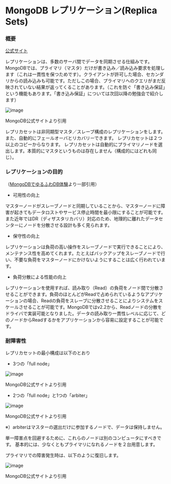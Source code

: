 MongoDB レプリケーション(Replica Sets)
=================

### 概要

[公式サイト](http://docs.mongodb.org/manual/core/replication-introduction/)

レプリケーションは、多数のサーバ間でデータを同期させる仕組みです。
MongoDBでは、プライマリ（マスタ）だけが書き込み／読み込み要求を処理します（これは一貫性を保つためです）。クライアントが許可した場合、セカンダリからの読み込みも可能です。ただしこの場合、プライマリへのクエリがまだ反映されていない結果が返ってくることがあります。（これを防ぐ「書き込み保証」という機能もあります。「書き込み保証」については次回以降の勉強会で紹介します）

![image](http://docs.mongodb.org/manual/_images/replica-set-read-write-operations-primary.png)

MongoDB公式サイトより引用

レプリカセットは非同期型マスタ／スレーブ構成のレプリケーションをします。また、自動的にフェールオーバとリカバリーできます。
レプリカセットは２つ以上のコピーからなります。
レプリカセットは自動的にプライマリノードを選出します。本質的にマスタというものは存在しません（構成的にはどれも同じ）。


### レプリケーションの目的
（[MongoDBでゆるふわDB体験](http://gihyo.jp/dev/serial/01/mongodb/0004)より一部引用）

* 可用性の向上

マスターノードがスレーブノードと同期していることから、マスターノードに障害が起きてもデータロストやサービス停止時間を最小限にすることが可能です。また近年ではDR（ディザスタリカバリ）対応のため、地理的に離れたデータセンターにノードを分散させる設計も多く見られます。

* 保守性の向上

レプリケーションは負荷の高い操作をスレーブノードで実行できることにより、メンテナンス性を高めてくれます。たとえばバックアップをスレーブノードで行い、不要な負荷をマスターノードにかけないようにすることは広く行われています。

* 負荷分散による性能の向上

レプリケーションを使用すれば、読み取り（Read）の負荷をノード間で分散させることができます。負荷のほとんどがReadで占められているようなアプリケーションの場合、Readの負荷をスレーブに分散させることによりシステムをスケールさせることが可能です。MongoDBではv2.2から、Readノードの分散をドライバで実装可能となりました。データの読み取り一貫性レベルに応じて、どのノードからReadするかをアプリケーションから容易に設定することが可能です。




### 耐障害性

レプリカセットの最小構成は以下のとおり

* 3つの「full node」

![image](http://docs.mongodb.org/manual/_images/replica-set-primary-with-two-secondaries.png)

MongoDB公式サイトより引用

* 2つの「full node」と1つの「arbiter」

![image](http://docs.mongodb.org/manual/_images/replica-set-primary-with-secondary-and-arbiter.png)

MongoDB公式サイトより引用

※）arbiterはマスターの選出だけに参加するノードで、データは保持しません。

単一障害点を回避するために、これらのノードは別のコンピュータにすべきです。
基本的には、少なくともプライマリになれるノードを２台用意します。

プライマリでの障害発生時は、以下のように復旧します。

![image](http://docs.mongodb.org/manual/_images/replica-set-trigger-election.png)

MongoDB公式サイトより引用

